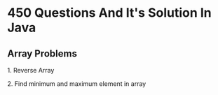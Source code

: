 # 450 Questions And It's Solution In Java

<h2>Array Problems</h2>
<p>1. Reverse Array</p>
<p>2. Find minimum and maximum element in array</p>
